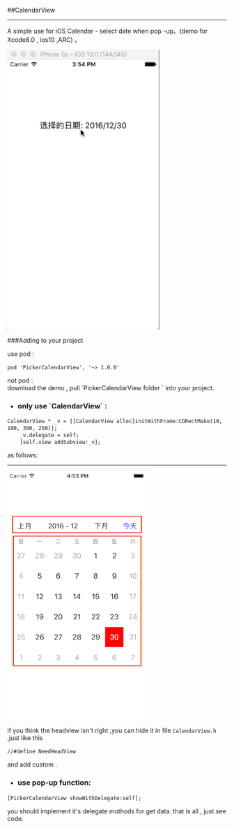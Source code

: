 ##CalendarView
<hr>
A simple use for iOS Calendar - select date when pop -up。(demo for Xcode8.0 , ios10 ,ARC) 。   


![CalendarView](https://raw.githubusercontent.com/Light413/images/master/CalendarView_demo.gif)

###Adding to your project

 use pod : <br>

```
pod 'PickerCalendarView', '~> 1.0.0'

```
 not pod : <br> 
 download the demo , pull \`PickerCalendarView folder \` into your project. <br>
 
 
*  ### only use \`CalendarView\` :

```
CalendarView * _v = [[CalendarView alloc]initWithFrame:CGRectMake(10, 100, 300, 250)];
    _v.delegate = self;
    [self.view addSubview:_v];    
```

as follows: <hr>
![CalendarView](https://raw.githubusercontent.com/Light413/images/master/CalendarView_base.png)

if you think the headview isn't right ,you can hide it in file `CalendarView.h` ,just like  this<br>

```
//#define NeedHeadView
```
and add custom .

* ### use pop-up function:

 ```
 [PickerCalendarView showWithDelegate:self];
 ```
you should implement it's delegate mothods for get data. that is all , just see code.

